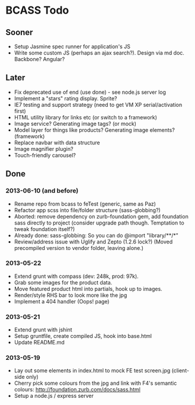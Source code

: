 # BCASS Todo

## Sooner

* Setup Jasmine spec runner for application's JS
* Write some custom JS (perhaps an ajax search?). Design via md doc. Backbone? Angular?

## Later

* Fix deprecated use of end (use done) - see node.js server log
* Implement a "stars" rating display. Sprite?
* IE7 testing and support strategy (need to get VM XP serial/activation first)
* HTML utility library for links etc (or switch to a framework)
* Image service? Generating image tags? (or mock)
* Model layer for things like products? Generating image elements? (framework)
* Replace navbar with data structure
* Image magnifier plugin?
* Touch-friendly carousel?

## Done

### 2013-06-10 (and before)

* Rename repo from bcass to feTest (generic, same as Paz)
* Refactor app scss into file/folder structure (sass-globbing?)
* Aborted: remove dependency on zurb-foundation gem, add foundation sass directly to project (consider upgrade path though. Temptation to tweak foundation itself?)
* Already done: sass-globbing: So you can do @import "library/**/*"
* Review/address issue with Uglify and Zepto (1.2.6 lock?) (Moved precompiled version to vendor folder, leaving alone.)

### 2013-05-22

* Extend grunt with compass (dev: 248k, prod: 97k).
* Grab some images for the product data.
* Move featured product html into partials, hook up to images.
* Render/style RHS bar to look more like the jpg
* Implement a 404 handler (Oops! page)

### 2013-05-21

* Extend grunt with jshint
* Setup gruntfile, create compiled JS, hook into base.html
* Update README.md

### 2013-05-19

* Lay out some elements in index.html to mock FE test screen.jpg (client-side only)
* Cherry pick some colours from the jpg and link with F4's semantic colours: http://foundation.zurb.com/docs/sass.html
* Setup a node.js / express server
